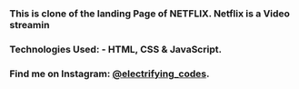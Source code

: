 ### This is clone of the landing Page of NETFLIX. Netflix is a Video streamin

### Technologies Used: - HTML, CSS & JavaScript.

### Find me on Instagram: [@electrifying_codes][instagram].

[instagram]: https://www.instagram.com/electrifying_codes
